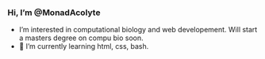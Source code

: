 ### Hi, I’m @MonadAcolyte
- I’m interested in computational biology and web developement. Will start a masters degree on compu bio soon.
- 🌱 I’m currently learning html, css, bash.

<!---
MonadAcolyte/MonadAcolyte is a ✨ special ✨ repository because its `README.md` (this file) appears on your GitHub profile.
You can click the Preview link to take a look at your changes.
--->
